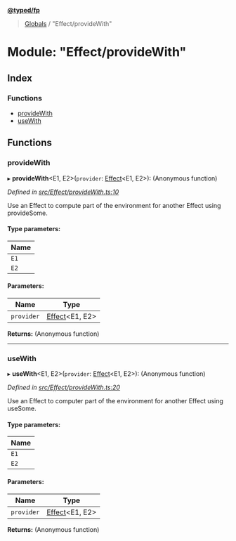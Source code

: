 **[@typed/fp](../README.md)**

> [Globals](../globals.md) / "Effect/provideWith"

# Module: "Effect/provideWith"

## Index

### Functions

* [provideWith](_effect_providewith_.md#providewith)
* [useWith](_effect_providewith_.md#usewith)

## Functions

### provideWith

▸ **provideWith**\<E1, E2>(`provider`: [Effect](_effect_effect_.effect.md)\<E1, E2>): (Anonymous function)

*Defined in [src/Effect/provideWith.ts:10](https://github.com/TylorS/typed-fp/blob/6ccb290/src/Effect/provideWith.ts#L10)*

Use an Effect to compute part of the environment for another Effect using provideSome.

#### Type parameters:

Name |
------ |
`E1` |
`E2` |

#### Parameters:

Name | Type |
------ | ------ |
`provider` | [Effect](_effect_effect_.effect.md)\<E1, E2> |

**Returns:** (Anonymous function)

___

### useWith

▸ **useWith**\<E1, E2>(`provider`: [Effect](_effect_effect_.effect.md)\<E1, E2>): (Anonymous function)

*Defined in [src/Effect/provideWith.ts:20](https://github.com/TylorS/typed-fp/blob/6ccb290/src/Effect/provideWith.ts#L20)*

Use an Effect to computer part of the environment for another Effect using useSome.

#### Type parameters:

Name |
------ |
`E1` |
`E2` |

#### Parameters:

Name | Type |
------ | ------ |
`provider` | [Effect](_effect_effect_.effect.md)\<E1, E2> |

**Returns:** (Anonymous function)
